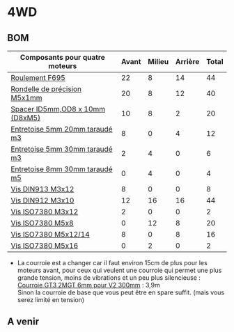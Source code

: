 # 4WD

## BOM 


| Composants pour quatre moteurs  | Avant | Milieu | Arrière | Total |
|---------------------------------|-------|--------|---------|-------|
| [Roulement F695](https://s.click.aliexpress.com/e/_DEBDKpV)                  | 22    | 8      | 14      | 44    |
| [Rondelle de précision M5x1mm](https://s.click.aliexpress.com/e/_DBBmIdd)   | 20    | 8      | 12      | 40    |
| [Spacer ID5mm,OD8 x 10mm (D8xM5)](https://s.click.aliexpress.com/e/_Dn40PRb) | 10    | 8      | 2       | 20    |
| [Entretoise 5mm 20mm taraudé m3](https://s.click.aliexpress.com/e/_DkRGNn9)  | 8     | 0      | 4       | 12    |
| [Entretoise 5mm 30mm taraudé m3](https://s.click.aliexpress.com/e/_DkRGNn9)  | 2     | 4      | 0       | 6     |
| [Entretoise 8mm 30mm taraudé m5](https://s.click.aliexpress.com/e/_DkRGNn9)  | 0     | 4      | 0       | 4     |
| [Vis DIN913 M3x12](https://s.click.aliexpress.com/e/_DkplcHV)                | 8     | 0      | 0       | 8     |
| [Vis DIN912 M3x10](https://s.click.aliexpress.com/e/_Dd3zsff)                | 12    | 16     | 16      | 44    |
| [Vis ISO7380 M3x12](https://s.click.aliexpress.com/e/_DncI4Id)              | 2     | 0      | 0       | 2     |
| [Vis ISO7380 M5x8](https://s.click.aliexpress.com/e/_DncI4Id)                | 0     | 12     | 8       | 20    |
| [Vis ISO7380 M5x12/14](https://s.click.aliexpress.com/e/_DncI4Id)            | 8     | 0      | 8       | 16    |
| [Vis ISO7380 M5x16](https://s.click.aliexpress.com/e/_DncI4Id)              | 0     | 2      | 0       | 2     |

- La courroie est a changer car il faut environ 15cm de plus pour les moteurs avant, pour ceux qui veulent une courroie qui permet une plus grande tension, moins de vibrations et un peu plus silencieuse :  
[Courroie GT3 2MGT 6mm pour V2 300mm](https://s.click.aliexpress.com/e/_DEC2uvx) :  3,9m  
Sinon la courroie de base que vous peut être en spare suffit. (mais vous serez limité en tension)

## A venir
